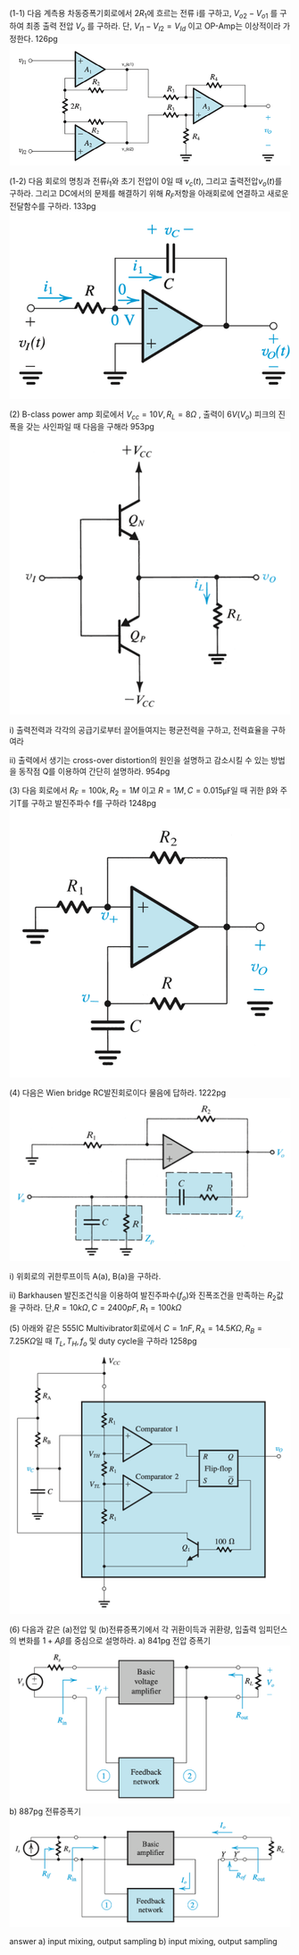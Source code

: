 (1-1) 다음 계측용 차동증폭기회로에서 $2R_{1}$에 흐르는 전류 i를 구하고, $V_{o2} - V_{o1}$  를 구하여 최종 출력 전압  $V_{o}$ 를 구하라. 
단,  $V_{I1} - V_{I2} = V_{Id}$  이고  OP-Amp는 이상적이라 가정한다.
126pg
![](assets/ㅈㅂ%20기말-20240618001233543.png)



(1-2) 다음 회로의 명칭과 전류$i_{1}$와 초기 전압이 0일 때 $v_{c}(t)$, 그리고 출력전압$v_{o}(t)$를 구하라. 그리고 DC에서의 문제를 해결하기 위해 $R_{F}$저항을 아래회로에 연결하고 새로운 전달함수를 구하라.
133pg
![](assets/ㅈㅂ%20기말-20240618001658483.png)


(2) B-class power amp 회로에서 $V_{cc} = 10V, R_{L}=8Ω$  , 출력이 $6V(V_{o})$ 피크의 진폭을 갖는 사인파일 때 다음을 구해라
953pg
![300](assets/ㅈㅂ%20기말-20240618002707893.png)

i) 출력전력과 각각의 공급기로부터 끌어들여지는 평균전력을 구하고, 전력효율을 구하여라

ii) 출력에서 생기는 cross-over distortion의 원인을 설명하고 감소시킬 수 있는 방법을 동작점 Q를 이용하여 간단히 설명하라.
954pg


(3) 다음 회로에서 $R_{F} = 100k, R_{2}= 1M$ 이고 $R=1M,C=0.015㎌$일 때 귀한 β와 주기T를 구하고 발진주파수 f를 구하라
1248pg
![300](assets/ㅈㅂ%20기말-20240618004547175.png)

(4) 다음은 Wien bridge RC발진회로이다 물음에 답하라.
1222pg
![](assets/ㅈㅂ%20기말-20240618004855566.png)

i) 위회로의 귀한루프이득 A(a), B(a)을 구하라.

ii) Barkhausen 발진조건식을 이용하여 발진주파수($f_{o}$)와 진폭조건을 만족하는 $R_{2}$값을 구하라. 단,$R = 10kΩ , C = 2400pF , R_{1} = 100kΩ$ 


(5) 아래와 같은 555IC Multivibrator회로에서 $C= 1nF, R_{A}=14.5KΩ , R_{B}=7.25KΩ$일 때 $T_{L},T_{H},f_{o}$ 및 duty cycle을 구하라
1258pg
![400](assets/ㅈㅂ%20기말-20240618005832461.png)


(6) 다음과 같은 (a)전압 및 (b)전류증폭기에서 각 귀환이득과 귀환량, 입출력 임피던스의 변화를 $1+Aβ$를 중심으로 설명하라.
a) 841pg 전압 증폭기
![500](assets/ㅈㅂ%20기말-20240618011525950.png)
b) 887pg 전류증폭기
![500](assets/ㅈㅂ%20기말-20240618011552633.png)

answer
a) input mixing, output sampling
b) input mixing, output sampling